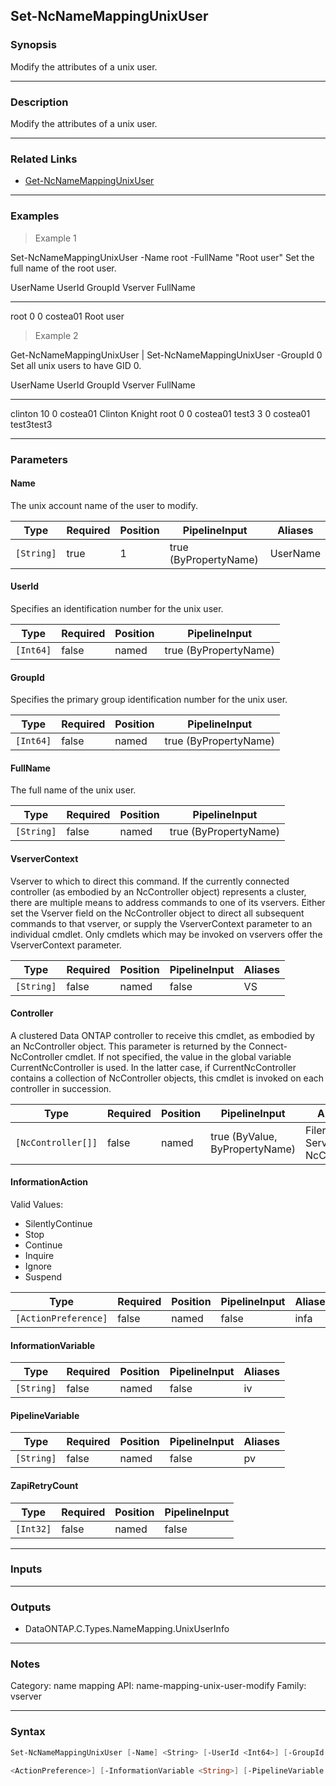 Set-NcNameMappingUnixUser
-------------------------

### Synopsis
Modify the attributes of a unix user.

---

### Description

Modify the attributes of a unix user.

---

### Related Links
* [Get-NcNameMappingUnixUser](Get-NcNameMappingUnixUser)

---

### Examples
> Example 1

Set-NcNameMappingUnixUser -Name root -FullName "Root user"
Set the full name of the root user.

UserName             UserId GroupId Vserver                   FullName
--------             ------ ------- -------                   --------
root                      0       0 costea01                  Root user

> Example 2

Get-NcNameMappingUnixUser | Set-NcNameMappingUnixUser -GroupId 0
Set all unix users to have GID 0.

UserName             UserId GroupId Vserver                   FullName
--------             ------ ------- -------                   --------
clinton                  10       0 costea01                  Clinton Knight
root                      0       0 costea01
test3                     3       0 costea01                  test3test3

---

### Parameters
#### **Name**
The unix account name of the user to modify.

|Type      |Required|Position|PipelineInput        |Aliases |
|----------|--------|--------|---------------------|--------|
|`[String]`|true    |1       |true (ByPropertyName)|UserName|

#### **UserId**
Specifies an identification number for the unix user.

|Type     |Required|Position|PipelineInput        |
|---------|--------|--------|---------------------|
|`[Int64]`|false   |named   |true (ByPropertyName)|

#### **GroupId**
Specifies the primary group identification number for the unix user.

|Type     |Required|Position|PipelineInput        |
|---------|--------|--------|---------------------|
|`[Int64]`|false   |named   |true (ByPropertyName)|

#### **FullName**
The full name of the unix user.

|Type      |Required|Position|PipelineInput        |
|----------|--------|--------|---------------------|
|`[String]`|false   |named   |true (ByPropertyName)|

#### **VserverContext**
Vserver to which to direct this command.  If the currently connected controller (as embodied by an NcController object) represents a cluster, there are multiple means to address commands to one of its vservers.  Either set the Vserver field on the NcController object to direct all subsequent commands to that vserver, or supply the VserverContext parameter to an individual cmdlet.  Only cmdlets which may be invoked on vservers offer the VserverContext parameter.

|Type      |Required|Position|PipelineInput|Aliases|
|----------|--------|--------|-------------|-------|
|`[String]`|false   |named   |false        |VS     |

#### **Controller**
A clustered Data ONTAP controller to receive this cmdlet, as embodied by an NcController object.  This parameter is returned by the Connect-NcController cmdlet.  If not specified, the value in the global variable CurrentNcController is used.  In the latter case, if CurrentNcController contains a collection of NcController objects, this cmdlet is invoked on each controller in succession.

|Type              |Required|Position|PipelineInput                 |Aliases                          |
|------------------|--------|--------|------------------------------|---------------------------------|
|`[NcController[]]`|false   |named   |true (ByValue, ByPropertyName)|Filer<br/>Server<br/>NcController|

#### **InformationAction**

Valid Values:

* SilentlyContinue
* Stop
* Continue
* Inquire
* Ignore
* Suspend

|Type                |Required|Position|PipelineInput|Aliases|
|--------------------|--------|--------|-------------|-------|
|`[ActionPreference]`|false   |named   |false        |infa   |

#### **InformationVariable**

|Type      |Required|Position|PipelineInput|Aliases|
|----------|--------|--------|-------------|-------|
|`[String]`|false   |named   |false        |iv     |

#### **PipelineVariable**

|Type      |Required|Position|PipelineInput|Aliases|
|----------|--------|--------|-------------|-------|
|`[String]`|false   |named   |false        |pv     |

#### **ZapiRetryCount**

|Type     |Required|Position|PipelineInput|
|---------|--------|--------|-------------|
|`[Int32]`|false   |named   |false        |

---

### Inputs

---

### Outputs
* DataONTAP.C.Types.NameMapping.UnixUserInfo

---

### Notes
Category: name mapping
API: name-mapping-unix-user-modify
Family: vserver

---

### Syntax
```PowerShell
Set-NcNameMappingUnixUser [-Name] <String> [-UserId <Int64>] [-GroupId <Int64>] [-FullName <String>] [-VserverContext <String>] [-Controller <NcController[]>] [-InformationAction 
```
```PowerShell
<ActionPreference>] [-InformationVariable <String>] [-PipelineVariable <String>] [-ZapiRetryCount <Int32>] [<CommonParameters>]
```
